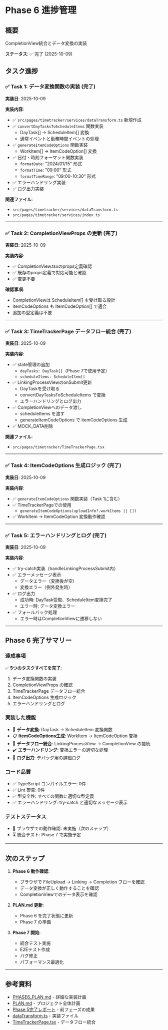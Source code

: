 # Phase 6 進捗管理

## 概要
CompletionView統合とデータ変換の実装

**ステータス**: ✅ 完了 (2025-10-09)

## タスク進捗

### ✅ Task 1: データ変換関数の実装 (完了)
**実装日**: 2025-10-09

**実装内容**:
- ✅ `src/pages/timetracker/services/dataTransform.ts` 新規作成
- ✅ `convertDayTasksToScheduleItems` 関数実装
  - DayTask[] → ScheduleItem[] 変換
  - 通常イベントと勤務時間イベントの処理
- ✅ `generateItemCodeOptions` 関数実装
  - WorkItem[] → ItemCodeOption[] 変換
- ✅ 日付・時刻フォーマット関数実装
  - `formatDate`: "2024/01/15" 形式
  - `formatTime`: "09:00" 形式
  - `formatTimeRange`: "09:00-10:30" 形式
- ✅ エラーハンドリング実装
- ✅ ログ出力実装

**関連ファイル**:
- `src/pages/timetracker/services/dataTransform.ts`
- `src/pages/timetracker/services/index.ts`

---

### ✅ Task 2: CompletionViewProps の更新 (完了)
**実装日**: 2025-10-09

**実装内容**:
- ✅ CompletionView.tsxのprops定義確認
- ✅ 既存のprops定義で対応可能と確認
- ✅ 変更不要

**確認事項**:
- CompletionViewは ScheduleItem[] を受け取る設計
- itemCodeOptions も ItemCodeOption[] で適合
- 追加の型定義は不要

---

### ✅ Task 3: TimeTrackerPage データフロー統合 (完了)
**実装日**: 2025-10-09

**実装内容**:
- ✅ state管理の追加
  - `dayTasks: DayTask[]`（Phase 7で使用予定）
  - `scheduleItems: ScheduleItem[]`
- ✅ LinkingProcessViewのonSubmit更新
  - DayTaskを受け取る
  - convertDayTasksToScheduleItems で変換
  - エラーハンドリングとログ出力
- ✅ CompletionViewへのデータ渡し
  - scheduleItems を渡す
  - generateItemCodeOptions で itemCodeOptions 生成
- ✅ MOCK_DATA削除

**関連ファイル**:
- `src/pages/timetracker/TimeTrackerPage.tsx`

---

### ✅ Task 4: ItemCodeOptions 生成ロジック (完了)
**実装日**: 2025-10-09

**実装内容**:
- ✅ `generateItemCodeOptions` 関数実装（Task 1に含む）
- ✅ TimeTrackerPageでの使用
  - `generateItemCodeOptions(uploadInfo?.workItems || [])`
- ✅ WorkItem → ItemCodeOption 変換動作確認

---

### ✅ Task 5: エラーハンドリングとログ (完了)
**実装日**: 2025-10-09

**実装内容**:
- ✅ try-catch実装（handleLinkingProcessSubmit内）
- ✅ エラーメッセージ表示
  - データエラー（変換後が空）
  - 変換エラー（例外発生時）
- ✅ ログ出力
  - 成功時: DayTask受取、ScheduleItem変換完了
  - エラー時: データ変換エラー
- ✅ フォールバック処理
  - エラー時はCompletionViewに遷移しない

---

## Phase 6 完了サマリー

### 達成事項
✅ **5つのタスクすべてを完了**:
1. データ変換関数の実装
2. CompletionViewProps の確認
3. TimeTrackerPage データフロー統合
4. ItemCodeOptions 生成ロジック
5. エラーハンドリングとログ

### 実装した機能
- 🔄 **データ変換**: DayTask → ScheduleItem 変換関数
- 📋 **ItemCodeOptions生成**: WorkItem → ItemCodeOption 変換
- 🔗 **データフロー統合**: LinkingProcessView → CompletionView の接続
- ✔️ **エラーハンドリング**: 変換エラーの適切な処理
- 📝 **ログ出力**: デバッグ用の詳細ログ

### コード品質
- ✅ TypeScript コンパイルエラー: 0件
- ✅ Lint 警告: 0件
- ✅ 型安全性: すべての関数に適切な型定義
- ✅ エラーハンドリング: try-catch と適切なメッセージ表示

### テストステータス
- 🔄 ブラウザでの動作確認: 未実施（次のステップ）
- ⏳ 統合テスト: Phase 7 で実施予定

---

## 次のステップ

1. **Phase 6 動作確認**:
   - ブラウザで FileUpload → Linking → Completion フローを確認
   - データ変換が正しく動作することを確認
   - CompletionViewでのデータ表示を確認

2. **PLAN.md 更新**:
   - Phase 6 を完了状態に更新
   - Phase 7 の準備

3. **Phase 7 開始**:
   - 統合テスト実施
   - E2Eテスト作成
   - バグ修正
   - パフォーマンス最適化

---

## 参考資料

- [PHASE6_PLAN.md](./PHASE6_PLAN.md) - 詳細な実装計画
- [PLAN.md](./PLAN.md) - プロジェクト全体計画
- [Phase 5完了レポート](./PHASE5_PROGRESS.md) - 前フェーズの成果
- [dataTransform.ts](./src/pages/timetracker/services/dataTransform.ts) - 実装ファイル
- [TimeTrackerPage.tsx](./src/pages/timetracker/TimeTrackerPage.tsx) - データフロー統合
